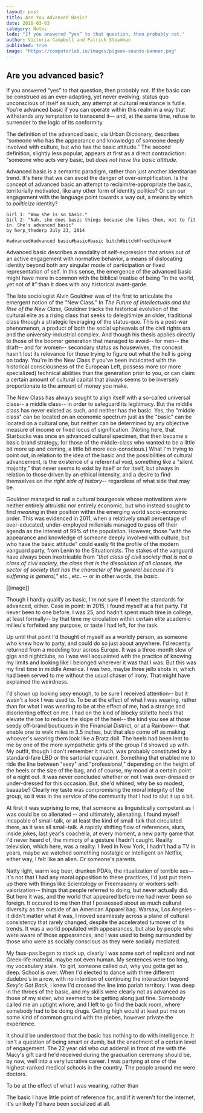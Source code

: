 ```yaml
---
layout: post
title: Are You Advanced Basic? 
date: 2018-03-03
category: Notes
lede: "If you answered “yes” to that question, then probably not."
author: Victoria Campbell and Patrick Steadman
published: true
image: "https://computerlab.io/images/pigeon-sounds-banner.png"
---
```


## Are you advanced basic? 

If you answered “yes” to that question, then probably not. If the basic can be construed as an ever-adapting, yet never evolving, status quo unconscious of itself as such, any attempt at cultural resistance is futile. You’re advanced basic if you can operate within this realm in a way that withstands any temptation to transcend it— and, at the same time, refuse to surrender to the logic of its conformity. 

The definition of the advanced basic, via Urban Dictionary, describes “someone who has the appearance and knowledge of someone deeply involved with culture, but who has the basic attitude.” The second definition, slightly less popular, appears at first as a direct contradiction: “someone who acts very basic, but *does not have the basic attitude.* 

Advanced basic is a semantic paradigm, rather than just another identitarian trend. It's here that we can avoid the danger of over-simplification. Is the concept of advanced basic an attempt to reclaim/re-appropriate the basic, territorially motivated, like any other form of identity politics? Or can our engagement with the language point towards a way out, a means by which to *politicize* identity? 

```
Girl 1: "Wow she is so basic." 
Girl 2: "Nah, she does basic things because she likes them, not to fit in. She's advanced basic"
by herp_thederp July 23, 2014

#advanced#advanced basic#basic#basic bitch#bitch#freethinker#
```

Advanced basic describes a modality of self-expression that arises out of an active engagement with normative behavior, a means of dislocating identity beyond both any singular mode of participation or fixed representation of self. In this sense, the emergence of the advanced basic might have more in common with the biblical treatise of being “in the world, yet not of it” than it does with any historical avant-garde. 

The late sociologist Alvin Gouldner was of the first to articulate the emergent notion of the "New Class." In *The Future of Intellectuals and the Rise of the New Class,* Gouldner tracks the historical evolution of the cultural elite as a rising class that seeks to delegitimize an older, traditional class through a strategic leveraging of the status-quo. This is a post-war phenomenon, a product of both the social upheavals of the civil rights era and the university-industrial complex. 
And though his thesis applies directly to those of the boomer generation that managed to avoid-- for men-- the draft-- and for women-- secondary status as housewives, the concept hasn't lost its relevance for those trying to figure out what the hell is going on today. You're in the New Class if you've been inculcated with the historical consciousness of the European Left, possess more (or more specialized) technical abilities than the generation prior to you, or can claim a certain amount of cultural capital that always seems to be inversely proportionate to the amount of money you make. 

The New Class has always sought to align itself with a so-called universal class-- a middle class-- in order to safeguard its legitimacy. But the middle class has never existed as such, and neither has the basic. Yes, the "middle class" can be located on an economic spectrum just as the "basic" can be located on a cultural one, but neither can be determined by any objective measure of income or fixed locus of signification. (Noting here, that Starbucks was once an advanced cultural specimen, that then became a basic brand strategy, for those of the middle-class who wanted to be a little bit more up and coming, a little bit more eco-conscious.) What I'm trying to point out, in relation to the idea of the basic and the possibilities of cultural advancement, is the existence of a referential void, something like a "silent majority," that never seems to exist by itself or for itself, but always in relation to those driven by an ethical intensity, and a desire to find themselves *on the right side of history*-- regardless of what side that may be. 

Gouldner managed to nail a cultural bourgeosie whose motivations were neither entirely altruistic nor entirely economic, but who instead sought to find *meaning* in their position within the emerging world socio-economic order. This was evidenced in 2011, when a relatively small percentage of over-educated, under-employed millenials managed to pass off their agenda as the interest of 99% of the population. However, those "with the appearance and knowledge of someone deeply involved with culture, but who have the basic attitude" could easily fit the profile of the modern vanguard party, from Lenin to the Situationists. The stakes of the vanguard have always been inextricable from *"that class of civil society that is not a class of civil society, the class that is the dissolution of all classes, the sector of society that has the character of the general because it's suffering is general,"* etc., etc. -- or in other words, the *basic*.  


[[image]]

Though I hardly qualify as basic, I'm not sure if I meet the standards for advanced, either. Case in point: in 2015, I found myself at a frat party. I'd never been to one before. I was 25, and hadn't spent much time in college, at least formally-- by that time my circulation within certain elite academic milieu's forfeited any purpose, or taste I had left, for the task. 

Up until that point I'd thought of myself as a worldly person, as someone who knew how to party, and could do so just about anywhere. I'd recently returned from a modeling tour across Europe. It was a three-month slew of gigs and nightclubs, so I was well acquainted with the practice of knowing my limits and looking like I belonged wherever it was that I was. But this was my first time in middle America. I was two, maybe three jello shots in, which had been served to me without the usual chaser of irony. That might have explained the weirdness. 

I'd shown up looking sexy enough, to be sure I received attention-- but it wasn't a look I was used to. To be at the effect of what I was wearing, rather than for what I was wearing to be at the effect of me, had a strange and disorienting effect on me. I had on the kind of blocky stilletto heels that elevate the toe to reduce the slope of the heel-- the kind you see at those seedy off-brand boutiques in the Financial District, or at a Rainbow-- that enable one to walk miles in 3.5 inches, but that also come off as making whoever's wearing them look like a Bratz doll. The heels had been lent to me by one of the more sympathetic girls of the group I'd showed up with. My outfit, though I don't remember it much, was probably constituted by a standard-fare LBD or the sartorial equivalent. Something that enabled me to ride the line between "sexy" and "professional," depending on the height of the heels or the size of the bag, and of course, my mood at a certain point of a night out. It was never concluded whether or not I was over-dressed or under-dressed for this occasion. But, she'd whined, why be so modest, baaaabe? Clearly my taste was compromising the moral integrity of the group, so it was in the service of the community that I had to slut it up a bit. 

At first it was suprising to me, that someone as linguistically competent as I was could be so alienated -- and ultimately, alienating. I found myself incapable of small-talk, or at least the kind of small-talk that circulated there, as it was all small-talk. A rapidly shifting flow of references, slurs, inside jokes, last year's coachella, at every moment, a new party game that I'd never heard of, the mimicry of a gesture I hadn't caught. Reality television, which here, was a reality. I lived in New York, I hadn't had a TV in years, maybe we watched something nostalgic or intelligent on Netflix, either way, I felt like an alien. Or someone's parents. 

Natty light, warm keg beer, drunken PDA’s, the ritualization of terrible sex— it's not that I had any moral opposition to these practices, I'd just put them up there with things like Scientology or Freemasonry or workers self-valorization-- things that people referred to doing, but never actually did. But here it was, and the world that appeared before me had never been so foreign. It occured to me then that I possessed about as much cultural diversity as the outside of an American Apparel bag. Warsaw, Los Angeles - it didn't matter what it was, I moved seamlessly across a plane of cultural consistency that rarely changed, despite the accelerated turnover of its trends. It was a world populated with appearances, but also by people who were aware of those appearances, and I was used to being surrounded by those who were as socially conscious as they were socially mediated. 

My faux-pas began to stack up, clearly I was some sort of replicant and not Greek-life material, maybe not even human. My sentences were too long, my vocabulary stale. Yo girl, someone called out, why you gotta get so deep. School is over. When I'd elected to dance with three different dudebro's in a row, with no intention of continuing the interaction beyond *Sexy's Got Back*, I knew I'd crossed the line into pariah territory. I was deep in the throes of the basic, and my skills were clearly not as advanced as those of my sister, who seemed to be getting along just fine. Somebody called me an uptight whore, and I left to go find the back room, where somebody had to be doing drugs. Getting high would at least put me on some kind of common ground with the plebes, however private the experience.

It should be understood that the basic has nothing to do with intelligence. It isn't a question of being smart or dumb, but the enactment of a certain level of engagement. The 22 year old who cut adderall in front of me with the Macy's gift card he'd received during the graduation ceremony should be, by now, well into a very lucrative career. I was partying at one of the highest-ranked medical schools in the country. The people around me were doctors. 





To be at the effect of what I was wearing, rather than 

The basic I have little point of reference for, and if it weren't for the internet, it's unlikely I'd have been socialized at all. 





